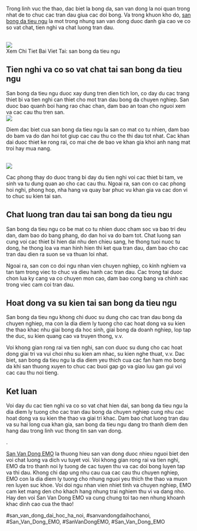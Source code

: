 <p>Trong linh vuc the thao, dac biet la bong da, san van dong la noi quan trong nhat de to chuc cac tran dau giua cac doi bong. Va trong khuon kho do, <a href="https://sanbongdepemo.com/san-bong-da-tieu-ngu/">san bong da tieu ngu</a> la mot trong nhung san van dong duoc danh gia cao ve co so vat chat, tien nghi va chat luong tran dau.</p><br><img src="https://sanbongdepemo.com/wp-content/uploads/2024/12/2.png"></br>
Xem Chi Tiet Bai Viet Tai: san bong da tieu ngu<h2>Tien nghi va co so vat chat tai san bong da tieu ngu</h2><p>San bong da tieu ngu duoc xay dung tren dien tich lon, co day du cac trang thiet bi va tien nghi can thiet cho mot tran dau bong da chuyen nghiep. San duoc bao quanh boi hang rao chac chan, dam bao an toan cho nguoi xem va cac cau thu tren san.<br><img src="https://sanbongdepemo.com/wp-content/uploads/2024/12/san-bong-da-tieu-ngu.png"></br><p>Diem dac biet cua san bong da tieu ngu la san co mat co tu nhien, dam bao do bam va do dan hoi tot giup cac cau thu co the thi dau tot nhat. Cac khan dai duoc thiet ke rong rai, co mai che de bao ve khan gia khoi anh nang mat troi hay mua nang.</p><br><img src="https://sanbongdepemo.com/wp-content/uploads/2024/12/san-van-dong-thien-truong.png"></br><p>Cac phong thay do duoc trang bi day du tien nghi voi cac thiet bi tam, ve sinh va tu dung quan ao cho cac cau thu. Ngoai ra, san con co cac phong hoi nghi, phong hop, nha hang va quay bar phuc vu khan gia va cac don vi to chuc su kien tai san.<h2>Chat luong tran dau tai san bong da tieu ngu</h2><p>San bong da tieu ngu co be mat co tu nhien duoc cham soc va bao tri deu dan, dam bao do bang phang, do dan hoi va do bam tot. Chat luong san cung voi cac thiet bi hien dai nhu den chieu sang, he thong tuoi nuoc tu dong, he thong loa va man hinh hien thi ket qua tran dau, dam bao cho cac tran dau dien ra suon se va thuan loi nhat.</p><p>Ngoai ra, san con co doi ngu nhan vien chuyen nghiep, co kinh nghiem va tan tam trong viec to chuc va dieu hanh cac tran dau. Cac trong tai duoc chon lua ky cang va co chuyen mon cao, dam bao cong bang va chinh xac trong viec cam coi tran dau.<h2>Hoat dong va su kien tai san bong da tieu ngu</h2><p>San bong da tieu ngu khong chi duoc su dung cho cac tran dau bong da chuyen nghiep, ma con la dia diem ly tuong cho cac hoat dong va su kien the thao khac nhu giai bong da hoc sinh, giai bong da doanh nghiep, lop tap the duc, su kien quang cao va truyen thong, v.v.</p><p>Voi khong gian rong rai va tien nghi, san con duoc su dung cho cac hoat dong giai tri va vui choi nhu su kien am nhac, su kien nghe thuat, v.v. Dac biet, san bong da tieu ngu la dia diem yeu thich cua cac fan ham mo bong da khi san thuong xuyen to chuc cac buoi gap go va giao luu gan gui voi cac cau thu noi tieng.</p><h2>Ket luan</h2><p>Voi day du cac tien nghi va co so vat chat hien dai, san bong da tieu ngu la dia diem ly tuong cho cac tran dau bong da chuyen nghiep cung nhu cac hoat dong va su kien the thao va giai tri khac. Dam bao chat luong tran dau va su hai long cua khan gia, san bong da tieu ngu dang tro thanh diem den hang dau trong linh vuc thong tin san van dong.</p><p>. 

<a href="https://sanbongdepemo.com/">San Van Dong EMO</a> la thuong hieu san van dong duoc nhieu nguoi biet den voi chat luong va dich vu tuyet voi. Voi khong gian rong rai va tien nghi, EMO da tro thanh noi ly tuong de cac tuyen thu va cac doi bong luyen tap va thi dau. Khong chi dap ung nhu cau cua cac cau thu chuyen nghiep, EMO con la dia diem ly tuong cho nhung nguoi yeu thich the thao va muon ren luyen suc khoe. Voi doi ngu nhan vien nhiet tinh va chuyen nghiep, EMO cam ket mang den cho khach hang nhung trai nghiem thu vi va dang nho. Hay den voi San Van Dong EMO va cung chung toi tao nen nhung khoanh khac dinh cao cua the thao!</p>
#san_van_dong_dai_hoc_ha_noi, #sanvandongdaihochanoi, #San_Van_Dong_EMO, #SanVanDongEMO, #San_Van_Dong_EMO
